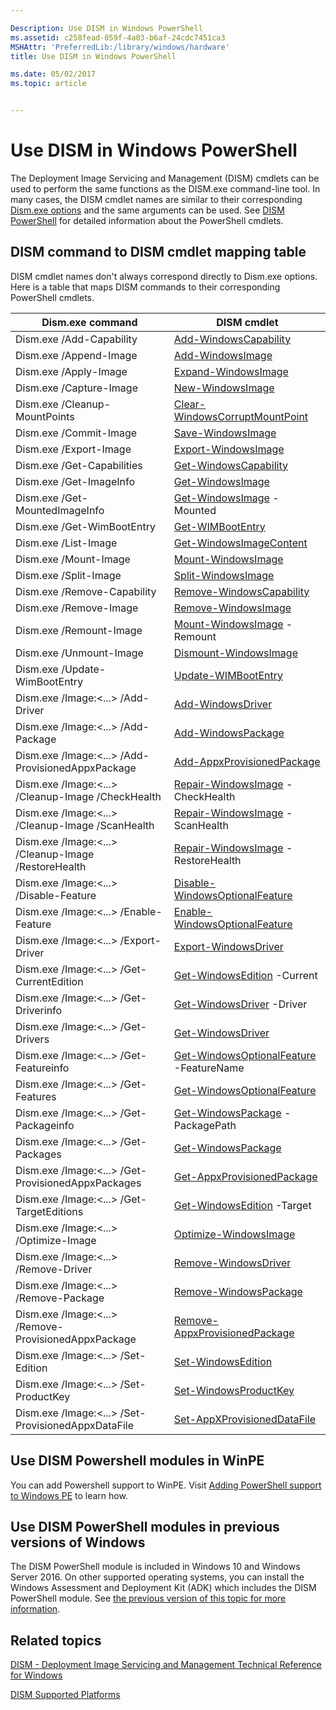```yaml
---

Description: Use DISM in Windows PowerShell
ms.assetid: c258fead-059f-4a03-b6af-24cdc7451ca3
MSHAttr: 'PreferredLib:/library/windows/hardware'
title: Use DISM in Windows PowerShell

ms.date: 05/02/2017
ms.topic: article


---
```


# Use DISM in Windows PowerShell


The Deployment Image Servicing and Management (DISM) cmdlets can be used to perform the same functions as the DISM.exe command-line tool. In many cases, the DISM cmdlet names are similar to their corresponding [Dism.exe options](deployment-image-servicing-and-management--dism--command-line-options.md) and the same arguments can be used. See [DISM PowerShell](https://docs.microsoft.com/powershell/module/dism/?view=win10-ps) for detailed information about the PowerShell cmdlets.   

## DISM command to DISM cmdlet mapping table

DISM cmdlet names don't always correspond directly to Dism.exe options. Here is a table that maps DISM commands to their corresponding PowerShell cmdlets.


|                   Dism.exe command                    |                                                                 DISM cmdlet                                                                 |
|-------------------------------------------------------|---------------------------------------------------------------------------------------------------------------------------------------------|
|               Dism.exe /Add-Capability                |            [Add-WindowsCapability](https://docs.microsoft.com/en-us/powershell/module/dism/add-windowscapability?view=win10-ps)             |
|                Dism.exe /Append-Image                 |                 [Add-WindowsImage](https://docs.microsoft.com/en-us/powershell/module/dism/add-windowsimage?view=win10-ps)                  |
|                 Dism.exe /Apply-Image                 |              [Expand-WindowsImage](https://docs.microsoft.com/en-us/powershell/module/dism/expand-windowsimage?view=win10-ps)               |
|                Dism.exe /Capture-Image                |                 [New-WindowsImage](https://docs.microsoft.com/en-us/powershell/module/dism/new-windowsimage?view=win10-ps)                  |
|             Dism.exe /Cleanup-MountPoints             |   [Clear-WindowsCorruptMountPoint](https://docs.microsoft.com/en-us/powershell/module/dism/clear-windowscorruptmountpoint?view=win10-ps)    |
|                Dism.exe /Commit-Image                 |                [Save-WindowsImage](https://docs.microsoft.com/en-us/powershell/module/dism/save-windowsimage?view=win10-ps)                 |
|                Dism.exe /Export-Image                 |              [Export-WindowsImage](https://docs.microsoft.com/en-us/powershell/module/dism/export-windowsimage?view=win10-ps)               |
|              Dism.exe /Get-Capabilities               |            [Get-WindowsCapability](https://docs.microsoft.com/en-us/powershell/module/dism/get-windowscapability?view=win10-ps)             |
|                Dism.exe /Get-ImageInfo                |                 [Get-WindowsImage](https://docs.microsoft.com/en-us/powershell/module/dism/get-windowsimage?view=win10-ps)                  |
|            Dism.exe /Get-MountedImageInfo             |             [Get-WindowsImage](https://docs.microsoft.com/en-us/powershell/module/dism/get-windowsimage?view=win10-ps) -Mounted             |
|              Dism.exe /Get-WimBootEntry               |                 [Get-WIMBootEntry](https://docs.microsoft.com/en-us/powershell/module/dism/get-wimbootentry?view=win10-ps)                  |
|                 Dism.exe /List-Image                  |          [Get-WindowsImageContent](https://docs.microsoft.com/en-us/powershell/module/dism/get-windowsimagecontent?view=win10-ps)           |
|                 Dism.exe /Mount-Image                 |               [Mount-WindowsImage](https://docs.microsoft.com/en-us/powershell/module/dism/mount-windowsimage?view=win10-ps)                |
|                 Dism.exe /Split-Image                 |               [Split-WindowsImage](https://docs.microsoft.com/en-us/powershell/module/dism/split-windowsimage?view=win10-ps)                |
|              Dism.exe /Remove-Capability              |         [Remove-WindowsCapability](https://docs.microsoft.com/en-us/powershell/module/dism/remove-windowscapability?view=win10-ps)          |
|                Dism.exe /Remove-Image                 |              [Remove-WindowsImage](https://docs.microsoft.com/en-us/powershell/module/dism/remove-windowsimage?view=win10-ps)               |
|                Dism.exe /Remount-Image                |           [Mount-WindowsImage](https://docs.microsoft.com/en-us/powershell/module/dism/mount-windowsimage?view=win10-ps) -Remount           |
|                Dism.exe /Unmount-Image                |            [Dismount-WindowsImage](https://docs.microsoft.com/en-us/powershell/module/dism/dismount-windowsimage?view=win10-ps)             |
|             Dism.exe /Update-WimBootEntry             |              [Update-WIMBootEntry](https://docs.microsoft.com/en-us/powershell/module/dism/update-wimbootentry?view=win10-ps)               |
|          Dism.exe /Image:\<...> /Add-Driver           |                [Add-WindowsDriver](https://docs.microsoft.com/en-us/powershell/module/dism/add-windowsdriver?view=win10-ps)                 |
|          Dism.exe /Image:\<...> /Add-Package          |               [Add-WindowsPackage](https://docs.microsoft.com/en-us/powershell/module/dism/add-windowspackage?view=win10-ps)                |
|  Dism.exe /Image:\<...> /Add-ProvisionedAppxPackage   |       [Add-AppxProvisionedPackage](https://docs.microsoft.com/en-us/powershell/module/dism/Add-AppxProvisionedPackage?view=win10-ps)        |
|  Dism.exe /Image:\<...> /Cleanup-Image /CheckHealth   |        [Repair-WindowsImage](https://docs.microsoft.com/en-us/powershell/module/dism/repair-windowsimage?view=win10-ps) -CheckHealth        |
|   Dism.exe /Image:\<...> /Cleanup-Image /ScanHealth   |        [Repair-WindowsImage](https://docs.microsoft.com/en-us/powershell/module/dism/repair-windowsimage?view=win10-ps) -ScanHealth         |
| Dism.exe /Image:\<...> /Cleanup-Image /RestoreHealth  |       [Repair-WindowsImage](https://docs.microsoft.com/en-us/powershell/module/dism/repair-windowsimage?view=win10-ps) -RestoreHealth       |
|        Dism.exe /Image:\<...> /Disable-Feature        |   [Disable-WindowsOptionalFeature](https://docs.microsoft.com/en-us/powershell/module/dism/disable-windowsoptionalfeature?view=win10-ps)    |
|        Dism.exe /Image:\<...> /Enable-Feature         |    [Enable-WindowsOptionalFeature](https://docs.microsoft.com/en-us/powershell/module/dism/enable-windowsoptionalfeature?view=win10-ps)     |
|         Dism.exe /Image:\<...> /Export-Driver         |             [Export-WindowsDriver](https://docs.microsoft.com/en-us/powershell/module/dism/export-windowsdriver?view=win10-ps)              |
|      Dism.exe /Image:\<...> /Get-CurrentEdition       |           [Get-WindowsEdition](https://docs.microsoft.com/en-us/powershell/module/dism/get-windowsedition?view=win10-ps) -Current           |
|        Dism.exe /Image:\<...> /Get-Driverinfo         |            [Get-WindowsDriver](https://docs.microsoft.com/en-us/powershell/module/dism/get-windowsdriver?view=win10-ps) -Driver             |
|          Dism.exe /Image:\<...> /Get-Drivers          |                [Get-WindowsDriver](https://docs.microsoft.com/en-us/powershell/module/dism/get-windowsdriver?view=win10-ps)                 |
|        Dism.exe /Image:\<...> /Get-Featureinfo        | [Get-WindowsOptionalFeature](https://docs.microsoft.com/en-us/powershell/module/dism/get-windowsoptionalfeature?view=win10-ps) -FeatureName |
|         Dism.exe /Image:\<...> /Get-Features          |       [Get-WindowsOptionalFeature](https://docs.microsoft.com/en-us/powershell/module/dism/get-windowsoptionalfeature?view=win10-ps)        |
|        Dism.exe /Image:\<...> /Get-Packageinfo        |         [Get-WindowsPackage](https://docs.microsoft.com/en-us/powershell/module/dism/get-windowspackage?view=win10-ps) -PackagePath         |
|         Dism.exe /Image:\<...> /Get-Packages          |               [Get-WindowsPackage](https://docs.microsoft.com/en-us/powershell/module/dism/get-windowspackage?view=win10-ps)                |
|  Dism.exe /Image:\<...> /Get-ProvisionedAppxPackages  |       [Get-AppxProvisionedPackage](https://docs.microsoft.com/en-us/powershell/module/dism/get-appxprovisionedpackage?view=win10-ps)        |
|      Dism.exe /Image:\<...> /Get-TargetEditions       |           [Get-WindowsEdition](https://docs.microsoft.com/en-us/powershell/module/dism/get-windowsedition?view=win10-ps) -Target            |
|        Dism.exe /Image:\<...> /Optimize-Image         |            [Optimize-WindowsImage](https://docs.microsoft.com/en-us/powershell/module/dism/optimize-windowsimage?view=win10-ps)             |
|         Dism.exe /Image:\<...> /Remove-Driver         |             [Remove-WindowsDriver](https://docs.microsoft.com/en-us/powershell/module/dism/remove-windowsdriver?view=win10-ps)              |
|        Dism.exe /Image:\<...> /Remove-Package         |            [Remove-WindowsPackage](https://docs.microsoft.com/en-us/powershell/module/dism/remove-windowspackage?view=win10-ps)             |
| Dism.exe /Image:\<...> /Remove-ProvisionedAppxPackage |    [Remove-AppxProvisionedPackage](https://docs.microsoft.com/en-us/powershell/module/dism/remove-appxprovisionedpackage?view=win10-ps)     |
|          Dism.exe /Image:\<...> /Set-Edition          |               [Set-WindowsEdition](https://docs.microsoft.com/en-us/powershell/module/dism/set-windowsedition?view=win10-ps)                |
|        Dism.exe /Image:\<...> /Set-ProductKey         |            [Set-WindowsProductKey](https://docs.microsoft.com/en-us/powershell/module/dism/set-windowsproductkey?view=win10-ps)             |
|  Dism.exe /Image:\<...> /Set-ProvisionedAppxDataFile  |      [Set-AppXProvisionedDataFile](https://docs.microsoft.com/en-us/powershell/module/dism/set-appxprovisioneddatafile?view=win10-ps)       |

## Use DISM Powershell modules in WinPE

You can add Powershell support to WinPE. Visit [Adding PowerShell support to Windows PE](winpe-adding-powershell-support-to-windows-pe.md) to learn how.

## Use DISM PowerShell modules in previous versions of Windows

The DISM PowerShell module is included in Windows 10 and Windows Server 2016. On other supported operating systems, you can install the Windows Assessment and Deployment Kit (ADK) which includes the DISM PowerShell module. See [the previous version of this topic for more information](https://docs.microsoft.com/en-us/previous-versions/windows/it-pro/windows-8.1-and-8/hh825010(v%3dwin.10)#install-the-windows-assessment-and-deployment-kit-optional).



## <span id="related_topics"></span>Related topics


[DISM - Deployment Image Servicing and Management Technical Reference for Windows](dism---deployment-image-servicing-and-management-technical-reference-for-windows.md)

[DISM Supported Platforms](dism-supported-platforms.md)










